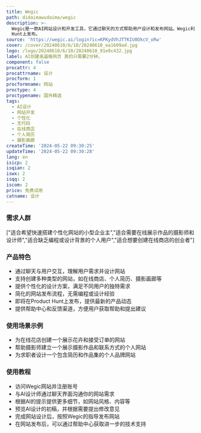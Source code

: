 ```yaml
---
title: Wegic
path: didaimawudaima/wegic
description: >-
  Wegic是一款AI网站设计和开发工具，它通过聊天的方式帮助用户设计和发布网站。Wegic利用人工智能技术简化了网站创建过程，使得没有编程或设计背景的用户也能轻松创建个性化的网站。它支持多种网站类型，包括在线商店、个人简历、摄影画廊等，并且即将在Product
  Hunt上发布。
source: 'https://wegic.ai/login?ic=KPKydVhJTTKIU0OkcV_oRw'
cover: /cover/20240610/6/10/20240610_ea1609ad.jpg
logo: /logo/20240610/6/10/20240610_91e9c432.jpg
label: AI创建高逼格网页 真的只需要2分钟。
component: false
procattr: 4
procattrname: 设计
procform: 1
procformname: 网站
proctype: 4
proctypename: 国外精选
tags:
  - AI设计
  - 网站开发
  - 个性化
  - 无代码
  - 在线商店
  - 个人简历
  - 摄影画廊
createTime: '2024-05-22 09:30:25'
updateTime: '2024-05-22 09:30:28'
lang: en
isicp: 2
isqian: 2
iswx: 2
isqq: 2
iscom: 2
price: 免费试用
catname: 设计
---
```




### 需求人群
["适合希望快速搭建个性化网站的小型企业主","适合需要在线展示作品的摄影师和设计师","适合缺乏编程或设计背景的个人用户","适合想要创建在线商店的创业者"]

### 产品特色
* 通过聊天与用户交互，理解用户需求并设计网站
* 支持创建多种类型的网站，如在线商店、个人简历、摄影画廊等
* 提供个性化的设计方案，满足不同用户的独特需求
* 简化的网站发布流程，无需编程或设计经验
* 即将在Product Hunt上发布，提供最新的产品动态
* 提供帮助中心和反馈渠道，方便用户获取帮助和提出建议

### 使用场景示例
* 为在线花店创建一个展示花卉和接受订单的网站
* 帮助摄影师建立一个展示摄影作品和联系方式的个人网站
* 为求职者设计一个包含简历和作品集的个人品牌网站

### 使用教程
* 访问Wegic网站并注册账号
* 与AI设计师通过聊天界面沟通你的网站需求
* 根据AI的提示提供更多细节，如网站风格、内容等
* 预览AI设计的初稿，并根据需要提出修改意见
* 完成网站设计后，按照Wegic的指导发布网站
* 在网站发布后，可以通过帮助中心获取进一步的技术支持

  
